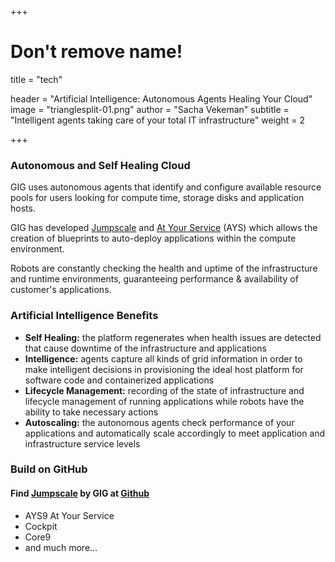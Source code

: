 +++
# Don't remove name!
title = "tech"

header = "Artificial Intelligence: Autonomous Agents Healing Your Cloud"
image = "trianglesplit-01.png"
author = "Sacha Vekeman"
subtitle = "Intelligent agents taking care of your total IT infrastructure"
weight = 2

+++

### Autonomous and Self Healing Cloud

GIG uses autonomous agents that identify and configure available resource pools for users looking for compute time, storage disks and application hosts.

GIG has developed [Jumpscale](https://github.com/jumpscale) and [At Your Service](https://github.com/Jumpscale/ays9) (AYS) which allows the creation of blueprints to auto-deploy applications within the compute environment.

Robots are constantly checking the health and uptime of the infrastructure and runtime environments, guaranteeing performance & availability of customer's applications.

### Artificial Intelligence Benefits

* **Self Healing:** the platform regenerates when health issues are detected that cause downtime of the infrastructure and applications  
* **Intelligence:** agents capture all kinds of grid information in order to make intelligent decisions in provisioning the ideal host platform for software code and containerized applications
* **Lifecycle Management:** recording of the state of infrastructure and lifecycle management of running applications while robots have the ability to take necessary actions
* **Autoscaling:** the autonomous agents check performance of your applications and automatically scale accordingly to meet application and infrastructure service levels

### Build on GitHub

#### Find [Jumpscale](https://github.com/jumpscale) by GIG at [Github](https://github.com/jumpscale)
* AYS9 At Your Service
* Cockpit
* Core9
* and much more...
